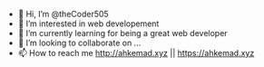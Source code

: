 - 👋 Hi, I’m @theCoder505
- 👀 I’m interested in web developement
- 🌱 I’m currently learning for being a great web developer
- 💞️ I’m looking to collaborate on ...
- 📫 How to reach me http://ahkemad.xyz || https://ahkemad.xyz

<!---
theCoder505/theCoder505 is a ✨ special ✨ repository because its `README.md` (this file) appears on your GitHub profile.
You can click the Preview link to take a look at your changes.
--->
